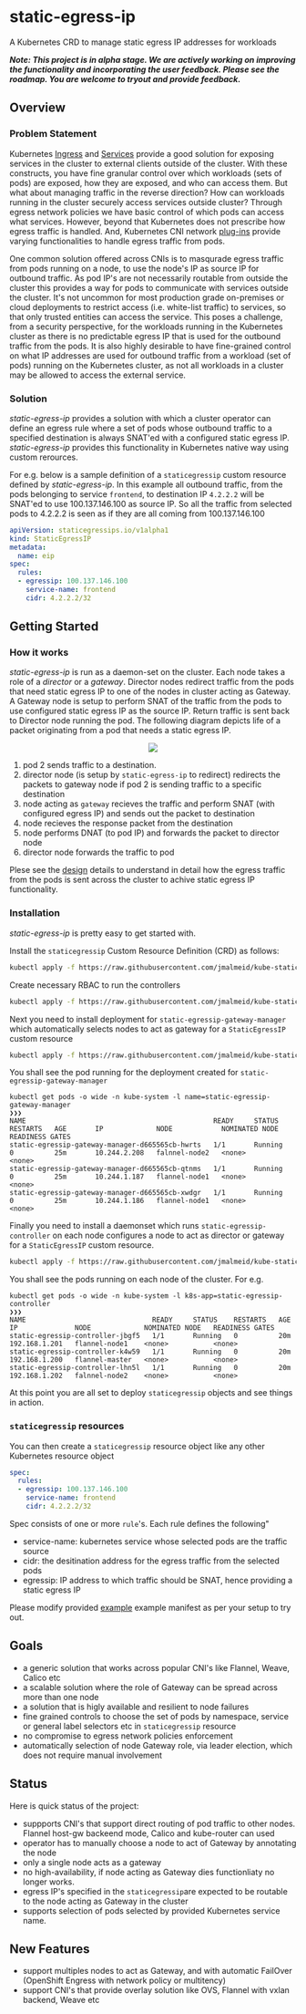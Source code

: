 # static-egress-ip

A Kubernetes CRD to manage static egress IP addresses for workloads

***Note: This project is in alpha stage. We are actively working on improving the functionality and incorporating the user feedback. Please see the roadmap. You are welcome to tryout and provide feedback.***

## Overview

### Problem Statement

Kubernetes [Ingress](https://kubernetes.io/docs/concepts/services-networking/ingress/) and [Services](https://kubernetes.io/docs/concepts/services-networking/service/) provide a good solution for exposing services in the cluster to external clients outside of the cluster. With these constructs, you have fine granular control over which workloads (sets of pods) are exposed, how they are exposed, and who can access them. But what about managing traffic in the reverse direction? How can workloads running in the cluster securely access services outside cluster? Through egress network policies we have basic control of which pods can access what services. However, beyond that Kubernetes does not prescribe how egress traffic is handled. And, Kubernetes CNI network [plug-ins](https://kubernetes.io/docs/concepts/extend-kubernetes/compute-storage-net/network-plugins/) provide varying functionalities to handle egress traffic from pods.

One common solution offered across CNIs is to masqurade egress traffic from pods running on a node, to use the node's IP as source IP for outbound traffic. As pod IP's are not necessarily routable from outside the cluster this provides a way for pods to communicate with services outside the cluster. It's not uncommon for most production grade on-premises or cloud deployments to restrict access (i.e. white-list traffic) to services, so that only trusted entities can access the service. This poses a challenge, from a security perspective, for the workloads running in the Kubernetes cluster as there is no predictable egress IP that is used for the outbound traffic from the pods. It is also highly desirable to have fine-grained control on what IP addresses are used for outbound traffic from a workload (set of pods) running on the Kubernetes cluster, as not all workloads in a cluster may be allowed to access the external service.

### Solution

*static-egress-ip* provides a solution with which a cluster operator can define an egress rule where a set of pods whose outbound traffic to a specified destination is always SNAT'ed with a configured static egress IP. *static-egress-ip* provides this functionality in Kubernetes native way using custom rerources.

For e.g. below is a sample definition of a `staticegressip` custom resource defined by *static-egress-ip*. In this example all outbound traffic, from the pods belonging to service `frontend`, to destination IP `4.2.2.2` will be SNAT'ed to use 100.137.146.100 as source IP. So all the traffic from selected pods to 4.2.2.2 is seen as if they are all coming from 100.137.146.100

```yaml
apiVersion: staticegressips.io/v1alpha1
kind: StaticEgressIP
metadata:
  name: eip
spec:
  rules:
  - egressip: 100.137.146.100
    service-name: frontend
    cidr: 4.2.2.2/32
```

## Getting Started

### How it works

*static-egress-ip* is run as a daemon-set on the cluster. Each node takes a role of a *director* or a *gateway*. Director nodes redirect traffic from the pods that need static egress IP to one of the nodes in cluster acting as Gateway. A Gateway node is setup to perform SNAT of the traffic from the pods to use configured static egress IP as the source IP. Return traffic is sent back to Director node running the pod. The following diagram depicts life of a packet originating from a pod that needs a static egress IP.

<p align="center">
  <img src="docs/img/static-egress-ip.jpg"> </image>
</p>

1. pod 2 sends traffic to a destination.
2. director node (is setup by `static-egress-ip` to redirect) redirects the packets to gateway node if pod 2 is sending traffic to a specific destination
3. node acting as `gateway` recieves the traffic and perform SNAT (with configured egress IP) and sends out the packet to destination
4. node recieves the response packet from the destination
5. node performs DNAT (to pod IP) and forwards the packet to director node
6. director node forwards the traffic to pod

Plese see the [design](./docs/design.md) details to understand in detail how the egress traffic from the pods is sent across the cluster to achive static egress IP functionality.

### Installation

*static-egress-ip* is pretty easy to get started with.

Install the `staticegressip` Custom Resource Definition (CRD) as follows:

```sh
kubectl apply -f https://raw.githubusercontent.com/jmalmeid/kube-static-egress-ip/master/config/static-egressip-crd.yaml
```

Create necessary RBAC to run the controllers

```sh
kubectl apply -f https://raw.githubusercontent.com/jmalmeid/kube-static-egress-ip/master/config/static-egressip-rbac.yaml
```

Next you need to install deployment for `static-egressip-gateway-manager` which automatically selects nodes to act as gateway for a `StaticEgressIP` custom resource

```sh
kubectl apply -f https://raw.githubusercontent.com/jmalmeid/kube-static-egress-ip/master/config/static-egressip-gateway-manager.yaml
```

You shall see the pod running for the deployment created for `static-egressip-gateway-manager`

```
kubectl get pods -o wide -n kube-system -l name=static-egressip-gateway-manager                                                                                                                                                                                                           ❯❯❯
NAME                                              READY     STATUS    RESTARTS   AGE       IP             NODE            NOMINATED NODE   READINESS GATES
static-egressip-gateway-manager-d665565cb-hwrts   1/1       Running   0          25m       10.244.2.208   falnnel-node2   <none>           <none>
static-egressip-gateway-manager-d665565cb-qtnms   1/1       Running   0          25m       10.244.1.187   flannel-node1   <none>           <none>
static-egressip-gateway-manager-d665565cb-xwdgr   1/1       Running   0          25m       10.244.1.186   flannel-node1   <none>           <none>

```

Finally you need to install a daemonset which runs `static-egressip-controller` on each node configures a node to act as director or gateway for a `StaticEgressIP` custom resource.

```sh
kubectl apply -f https://raw.githubusercontent.com/jmalmeid/kube-static-egress-ip/master/config/static-egressip-controller.yaml
```

You shall see the pods running on each node of the cluster. For e.g.

```
kubectl get pods -o wide -n kube-system -l k8s-app=static-egressip-controller                                                                                                                                                                                                             ❯❯❯
NAME                               READY     STATUS    RESTARTS   AGE       IP              NODE             NOMINATED NODE   READINESS GATES
static-egressip-controller-jbgf5   1/1       Running   0          20m       192.168.1.201   flannel-node1    <none>           <none>
static-egressip-controller-k4w59   1/1       Running   0          20m       192.168.1.200   flannel-master   <none>           <none>
static-egressip-controller-lhn5l   1/1       Running   0          20m       192.168.1.202   falnnel-node2    <none>           <none>

```

At this point you are all set to deploy `staticegressip` objects and see things in action.

### `staticegressip` resources

You can then create a `staticegressip` resource object like any other Kubernetes resource object

```yaml
spec:
  rules:
  - egressip: 100.137.146.100
    service-name: frontend
    cidr: 4.2.2.2/32
```

Spec consists of one or more `rule`'s. Each rule defines the following"
- service-name: kubernetes service whose selected pods are the traffic source
- cidr: the desitination address for the egress traffic from the selected pods
- egressip: IP address to which traffic should be SNAT, hence providing a static egress IP

Please modify provided [example](./config/static-egressip-example.yaml) example manifest as per your setup to try out.

## Goals

- a generic solution that works across popular CNI's like Flannel, Weave, Calico etc
- a scalable solution where the role of Gateway can be spread across more than one node
- a solution that is higly available and resilient to node failures
- fine grained controls to choose the set of pods by namespace, service or general label selectors etc in `staticegressip` resource
- no compromise to egress network policies enforcement
- automatically selection of node Gateway role, via leader election, which does not require manual involvement

## Status

Here is quick status of the project:
- suppports CNI's that support direct routing of pod traffic to other nodes. Flannel host-gw backeend mode, Calico and kube-router can used
- operator has to manually choose a node to act of Gateway by annotating the node
- only a single node acts as a gateway
- no high-availability, if node acting as Gateway dies functionliaty no longer works.
- egress IP's specified in the `staticegressip`are expected to be routable to the node acting as Gateway in the cluster
- supports selection of pods selected by provided Kubernetes service name. 

## New Features
- support multiples nodes to act as Gateway, and with automatic FailOver (OpenShift Engress with network policy or multitency)
- support CNI's that provide overlay solution like OVS, Flannel with vxlan backend, Weave etc

